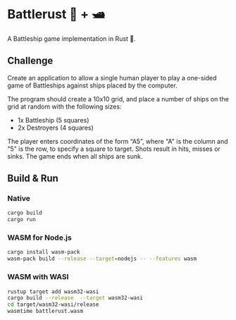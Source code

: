 # Battlerust 🦀 + 🛥️

A Battleship game implementation in Rust 🦀.

## Challenge

Create an application to allow a single human player to play a one-sided game of Battleships against ships placed by the computer.

The program should create a 10x10 grid, and place a number of ships on the grid at random with the following sizes:

* 1x Battleship (5 squares)
* 2x Destroyers (4 squares)

The player enters coordinates of the form “A5”, where "A" is the column and "5" is the row, to specify a square to target. Shots result in hits, misses or sinks. The game ends when all ships are sunk.

## Build & Run

### Native

```bash
cargo build
cargo run
```

### WASM for Node.js

```bash
cargo install wasm-pack
wasm-pack build --release --target=nodejs -- --features wasm
```

### WASM with WASI

```bash
rustup target add wasm32-wasi
cargo build --release  --target wasm32-wasi
cd target/wasm32-wasi/release
wasmtime battlerust.wasm
```
